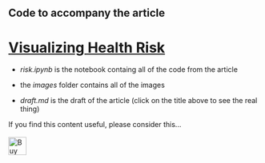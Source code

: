 ## Code to accompany the article

# [Visualizing Health Risk](.)

- _risk.ipynb_ is the notebook containg all of the code from the article

- the _images_ folder contains all of the images

- _draft.md_ is the draft of the article (click on the title above to see the real thing)


If you find this content useful, please consider this... <br/><br/>
<a href='https://ko-fi.com/M4M64THKG' target='_blank'><img height='36' style='border:0px;height:36px;' src='https://cdn.ko-fi.com/cdn/kofi2.png?v=2' border='0' alt='Buy Me a Coffee at ko-fi.com' /></a>